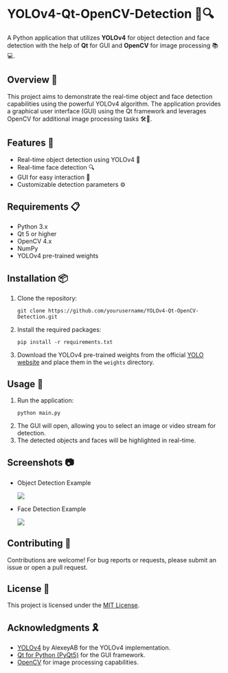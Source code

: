 # YOLOv4-Qt-OpenCV-Detection 🚀🔍

A Python application that utilizes **YOLOv4** for object detection and face detection with the help of **Qt** for GUI and **OpenCV** for image processing 📚💻.

## Overview 📖
This project aims to demonstrate the real-time object and face detection capabilities using the powerful YOLOv4 algorithm. The application provides a graphical user interface (GUI) using the Qt framework and leverages OpenCV for additional image processing tasks 🛠️🔧.

## Features 🌟
- Real-time object detection using YOLOv4 🚀
- Real-time face detection 🔍
- GUI for easy interaction 📱
- Customizable detection parameters ⚙️

## Requirements 📋
- Python 3.x
- Qt 5 or higher
- OpenCV 4.x
- NumPy
- YOLOv4 pre-trained weights

## Installation 📦
1. Clone the repository:
   ```
   git clone https://github.com/yourusername/YOLOv4-Qt-OpenCV-Detection.git
   ```
2. Install the required packages:
   ```
   pip install -r requirements.txt
   ```
3. Download the YOLOv4 pre-trained weights from the official [YOLO website](https://pjreddie.com/darknet/yolov4/) and place them in the `weights` directory.

## Usage 🎨
1. Run the application:
   ```
   python main.py
   ```
2. The GUI will open, allowing you to select an image or video stream for detection.
3. The detected objects and faces will be highlighted in real-time.

## Screenshots 📷
- Object Detection Example
  
  ![](./screenshots/object_detection.png)
- Face Detection Example
  
  ![](./screenshots/face_detection.png)

## Contributing 👥
Contributions are welcome! For bug reports or requests, please submit an issue or open a pull request.

## License 📜
This project is licensed under the [MIT License](LICENSE).

## Acknowledgments 🎗️
- [YOLOv4](https://github.com/AlexeyAB/darknet) by AlexeyAB for the YOLOv4 implementation.
- [Qt for Python (PyQt5)](https://www.riverbankcomputing.com/software/pyqt/intro) for the GUI framework.
- [OpenCV](https://opencv.org/) for image processing capabilities.

